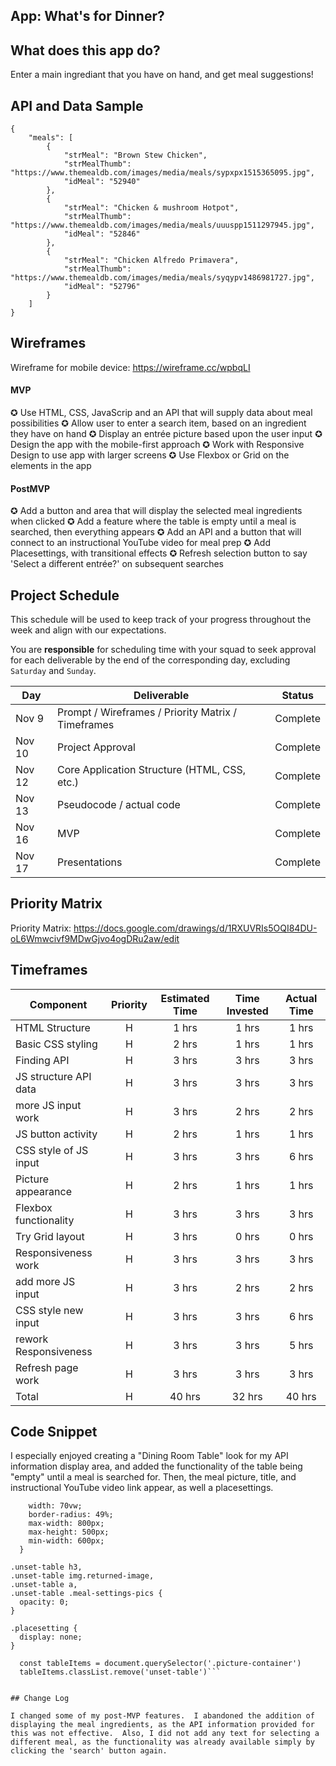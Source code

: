 ## App: What's for Dinner?

## What does this app do?

Enter a main ingrediant that you have on hand, and get meal suggestions!

## API and Data Sample

```
{
    "meals": [
        {
            "strMeal": "Brown Stew Chicken",
            "strMealThumb": "https://www.themealdb.com/images/media/meals/sypxpx1515365095.jpg",
            "idMeal": "52940"
        },
        {
            "strMeal": "Chicken & mushroom Hotpot",
            "strMealThumb": "https://www.themealdb.com/images/media/meals/uuuspp1511297945.jpg",
            "idMeal": "52846"
        },
        {
            "strMeal": "Chicken Alfredo Primavera",
            "strMealThumb": "https://www.themealdb.com/images/media/meals/syqypv1486981727.jpg",
            "idMeal": "52796"
        }
    ]
}
```

## Wireframes

Wireframe for mobile device:
https://wireframe.cc/wpbqLI

#### MVP

✪ Use HTML, CSS, JavaScrip and an API that will supply data about meal possibilities
✪ Allow user to enter a search item, based on an ingredient they have on hand
✪ Display an entrée picture based upon the user input
✪ Design the app with the mobile-first approach
✪ Work with Responsive Design to use app with larger screens
✪ Use Flexbox or Grid on the elements in the app

#### PostMVP

✪ Add a button and area that will display the selected meal ingredients when clicked
✪ Add a feature where the table is empty until a meal is searched, then everything appears
✪ Add an API and a button that will connect to an instructional YouTube video for meal prep
✪ Add Placesettings, with transitional effects
✪ Refresh selection button to say 'Select a different entrée?' on subsequent searches

## Project Schedule

This schedule will be used to keep track of your progress throughout the week and align with our expectations.

You are **responsible** for scheduling time with your squad to seek approval for each deliverable by the end of the corresponding day, excluding `Saturday` and `Sunday`.

| Day    | Deliverable                                        | Status   |
| ------ | -------------------------------------------------- | -------- |
| Nov 9  | Prompt / Wireframes / Priority Matrix / Timeframes | Complete |
| Nov 10 | Project Approval                                   | Complete |
| Nov 12 | Core Application Structure (HTML, CSS, etc.)       | Complete |
| Nov 13 | Pseudocode / actual code                           | Complete |
| Nov 16 | MVP                                                | Complete |
| Nov 17 | Presentations                                      | Complete |

## Priority Matrix

Priority Matrix:
https://docs.google.com/drawings/d/1RXUVRIs5OQI84DU-oL6Wmwcivf9MDwGjvo4ogDRu2aw/edit

## Timeframes

| Component             | Priority | Estimated Time | Time Invested | Actual Time |
| --------------------- | :------: | :------------: | :-----------: | :---------: |
| HTML Structure        |    H     |     1 hrs      |     1 hrs     |    1 hrs    |
| Basic CSS styling     |    H     |     2 hrs      |     1 hrs     |    1 hrs    |
| Finding API           |    H     |     3 hrs      |     3 hrs     |    3 hrs    |
| JS structure API data |    H     |     3 hrs      |     3 hrs     |    3 hrs    |
| more JS input work    |    H     |     3 hrs      |     2 hrs     |    2 hrs    |
| JS button activity    |    H     |     2 hrs      |     1 hrs     |    1 hrs    |
| CSS style of JS input |    H     |     3 hrs      |     3 hrs     |    6 hrs    |
| Picture appearance    |    H     |     2 hrs      |     1 hrs     |    1 hrs    |
| Flexbox functionality |    H     |     3 hrs      |     3 hrs     |    3 hrs    |
| Try Grid layout       |    H     |     3 hrs      |     0 hrs     |    0 hrs    |
| Responsiveness work   |    H     |     3 hrs      |     3 hrs     |    3 hrs    |
| add more JS input     |    H     |     3 hrs      |     2 hrs     |    2 hrs    |
| CSS style new input   |    H     |     3 hrs      |     3 hrs     |    6 hrs    |
| rework Responsiveness |    H     |     3 hrs      |     3 hrs     |    5 hrs    |
| Refresh page work     |    H     |     3 hrs      |     3 hrs     |    3 hrs    |
| Total                 |    H     |     40 hrs     |    32 hrs     |   40 hrs    |

## Code Snippet

I especially enjoyed creating a "Dining Room Table" look for my API information display area, and added the functionality of the table being "empty" until a meal is searched for. Then, the meal picture, title, and instructional YouTube video link appear, as well a placesettings.

````.picture-container {
    width: 70vw;
    border-radius: 49%;
    max-width: 800px;
    max-height: 500px;
    min-width: 600px;
  }

.unset-table h3,
.unset-table img.returned-image,
.unset-table a,
.unset-table .meal-settings-pics {
  opacity: 0;
}

.placesetting {
  display: none;
}

  const tableItems = document.querySelector('.picture-container')
  tableItems.classList.remove('unset-table')```


## Change Log

I changed some of my post-MVP features.  I abandoned the addition of displaying the meal ingredients, as the API information provided for this was not effective.  Also, I did not add any text for selecting a different meal, as the functionality was already available simply by clicking the 'search' button again.
````
